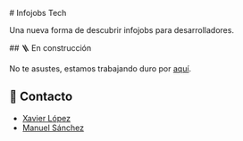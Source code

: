 # Infojobs Tech

Una nueva forma de descubrir infojobs para desarrolladores.

## 🪜 En construcción

No te asustes, estamos trabajando duro por [aquí](infojobs-tech.vercel.app).

## 📧 Contacto

- [Xavier López](https://github.com/xavierlopez)
- [Manuel Sánchez](https://github.com/manuelsanchezweb)
